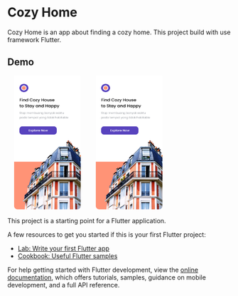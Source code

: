 
# Cozy Home

Cozy Home is an app about finding a cozy home. This project build with use framework Flutter. 


## Demo

<img style="border:2px solid #00000;margin-left:15px;margin-right:15px;" src="https://github.com/dedikahfi/cozy_home/blob/main/assets/demo/Splash.png" width="150px" height="300px">
<img style="border:2px solid #00000;margin-left:15px;margin-right:15px;" src="https://github.com/dedikahfi/cozy_home/blob/main/assets/demo/Splash.png" width="150px" height="300px">

This project is a starting point for a Flutter application.

A few resources to get you started if this is your first Flutter project:

- [Lab: Write your first Flutter app](https://docs.flutter.dev/get-started/codelab)
- [Cookbook: Useful Flutter samples](https://docs.flutter.dev/cookbook)

For help getting started with Flutter development, view the
[online documentation](https://docs.flutter.dev/), which offers tutorials,
samples, guidance on mobile development, and a full API reference.
